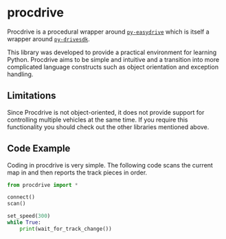 # procdrive
Procdrive is a procedural wrapper around 
[`py-easydrive`](https://github.com/PascalRombach/py-easydrive)
which is itself a wrapper around [`py-drivesdk`](https://github.com/HHG-TecLap/py-drivesdk).

This library was developed to provide a practical environment for learning Python.
Procdrive aims to be simple and intuitive and a transition into more complicated language constructs
such as object orientation and exception handling.

## Limitations
Since Procdrive is not object-oriented, it does not provide support 
for controlling multiple vehicles at the same time.
If you require this functionality you should check out the other libraries mentioned above.

## Code Example
Coding in procdrive is very simple. 
The following code scans the current map in and then reports the track pieces in order.
```py
from procdrive import *

connect()
scan()

set_speed(300)
while True:
    print(wait_for_track_change())
```